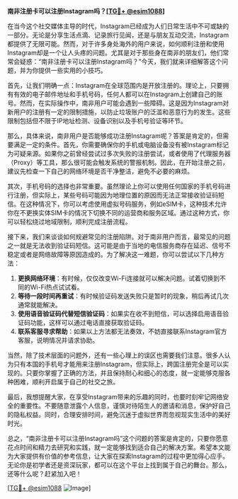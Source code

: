 **南非注册卡可以注册Instagram吗？[[TG💪+ @esim1088](https://t.me/s/esim1088)]**

在当今这个社交媒体主导的时代，Instagram已经成为人们日常生活中不可或缺的一部分。无论是分享生活点滴、记录旅行见闻，还是与朋友互动交流，Instagram都提供了无限可能。然而，对于许多身处海外的用户来说，如何顺利注册和使用Instagram却是一个让人头疼的问题。尤其是对于那些身在南非的朋友们，他们常常会疑惑：“南非注册卡可以注册Instagram吗？”今天，我们就来详细解答这个问题，并为你提供一些实用的小技巧。

首先，让我们明确一点：Instagram在全球范围内是开放注册的。理论上，只要拥有有效的电子邮件地址和手机号码，任何人都可以在Instagram上创建自己的账号。然而，在实际操作中，南非用户可能会遇到一些障碍。这是因为Instagram对新用户的注册有一定的限制措施，以防止垃圾账户的泛滥和恶意行为的发生。这些限制包括但不限于IP地址检测、设备识别以及手机号验证等环节。

那么，具体来说，南非用户是否能够成功注册Instagram呢？答案是肯定的，但需要满足一定的条件。首先，你需要确保你的手机或电脑设备没有被Instagram标记为可疑来源。如果你之前曾经尝试过多次失败的注册尝试，或者使用了代理服务器（Proxy）等工具，那么很可能会触发系统的警报机制。因此，在开始注册之前，建议先检查一下自己的网络环境是否干净整洁，避免不必要的麻烦。

其次，手机号码的选择也非常重要。虽然理论上你可以使用任何国家的手机号码进行注册，但实际上，某些号码可能因为地理位置的原因而无法正常接收验证码短信。在这种情况下，你可以考虑使用虚拟号码服务，例如eSIM卡，这种技术允许你在不更换实体SIM卡的情况下切换不同的运营商和服务区域。通过这种方式，你可以轻松绕过地域限制，顺利完成注册流程。

接下来，我们来谈谈如何规避常见的注册陷阱。对于南非用户而言，最常见的问题之一就是无法收到验证码短信。这可能是由于当地的电信服务商存在延迟、信号不稳定或者是网络故障等原因造成的。为了解决这一难题，你可以尝试以下几种方法：

1. **更换网络环境**：有时候，仅仅改变Wi-Fi连接就可以解决问题。试着切换到不同的Wi-Fi热点试试看。
2. **等待一段时间再重试**：有时候验证码发送失败只是暂时的现象，稍后再试几次通常就能解决。
3. **使用语音验证码代替短信验证码**：如果实在收不到短信，可以选择启用语音验证码功能，这样可以通过电话直接获取验证码。
4. **联系客服寻求帮助**：如果以上方法都无法奏效，不妨直接联系Instagram官方客服，说明情况并请求协助。

当然，除了技术层面的问题外，还有一些心理上的误区也需要我们注意。很多人认为只有本国的手机号才能用来注册Instagram，但实际上，跨国注册完全是可以实现的。只要你掌握了正确的方法，并且保持耐心和细心的态度，就一定能够克服各种困难，顺利开启属于自己的社交之旅。

最后，我想提醒大家，在享受Instagram带来的乐趣的同时，也要时刻牢记网络安全的重要性。不要随意泄露个人信息，谨慎对待陌生人的邀请和消息，保护好自己的隐私权益。同时，合理安排时间，避免沉迷于虚拟世界而忽视现实生活中的美好时光。

总之，“南非注册卡可以注册Instagram吗”这个问题的答案是肯定的，只要你愿意花点时间和精力去研究和实践，就一定能够找到适合自己的解决方案。希望本文能为大家提供有价值的参考信息，让大家在探索Instagram的过程中更加得心应手。无论你是初学者还是资深玩家，都可以在这个平台上找到属于自己的舞台。那么，还等什么呢？赶紧加入吧！

[[TG💪+ @esim1088](https://t.me/s/esim1088) ![Image](https://i.postimg.cc/4NQfJmqS/Snipaste-2025-05-13-00-14-12.png)]